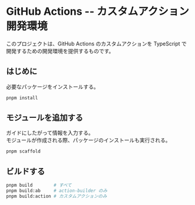 # GitHub Actions -- カスタムアクション開発環境

このプロジェクトは、GitHub Actions のカスタムアクションを TypeScript で開発するための開発環境を提供するものです。

## はじめに

必要なパッケージをインストールする。

```sh
pnpm install
```

## モジュールを追加する

ガイドにしたがって情報を入力する。  
モジュールが作成される際、パッケージのインストールも実行される。

```sh
pnpm scaffold
```

## ビルドする

```sh
pnpm build        # すべて
pnpm build:ab     # action-builder のみ
pnpm build:action # カスタムアクションのみ
```
